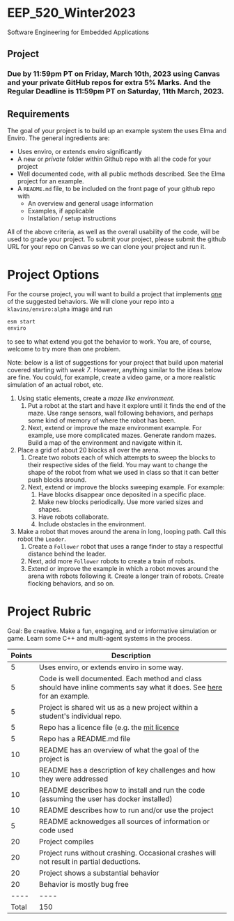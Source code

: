 # EEP_520_Winter2023

Software Engineering for Embedded Applications

## Project

### Due by 11:59pm PT on Friday, March 10th, 2023 using Canvas and your private GitHub repos for extra 5% Marks. And the Regular Deadline is 11:59pm PT on Saturday, 11th March, 2023.

## Requirements

The goal of your project is to build up an example system the uses Elma and Enviro. The general ingredients are:

- Uses enviro, or extends enviro significantly
- A new or _private_ folder within Github repo with all the code for your project
- Well documented code, with all public methods described. See the Elma project for an example.
- A `README.md` file, to be included on the front page of your github repo with
  - An overview and general usage information
  - Examples, if applicable
  - Installation / setup instructions

All of the above criteria, as well as the overall usability of the code, will be used to grade your project. To submit your project, please submit the github URL for your repo on Canvas so we can clone your project and run it.

# Project Options

For the course project, you will want to build a project that implements <u>one</u> of the suggested behaviors.
We will clone your repo into a `klavins/enviro:alpha` image and run

```bash
esm start
enviro
```

to see to what extend you got the behavior to work. You are, of course, welcome to try more than one problem.

Note: below is a list of suggestions for your project that build upon material covered starting with _week 7_. However, anything similar to the ideas below are fine. You could, for example, create a video game, or a more realistic simulation of an actual robot, etc.

1. Using static elements, create a _maze like environment_.
   1. Put a robot at the start and have it explore until it finds the end of the maze. Use range sensors, wall following behaviors, and perhaps some kind of memory of where the robot has been.
   2. Next, extend or improve the maze environment example. For example, use more complicated mazes. Generate random mazes. Build a map of the environment and navigate within it.
1. Place a grid of about 20 blocks all over the arena.
   1. Create two robots each of which attempts to sweep the blocks to their respective sides of the field. You may want to change the shape of the robot from what we used in class so that it can better push blocks around.
   2. Next, extend or improve the blocks sweeping example. For example:
      1. Have blocks disappear once deposited in a specific place.
      2. Make new blocks periodically. Use more varied sizes and shapes.
      3. Have robots collaborate.
      4. Include obstacles in the environment.
1. Make a robot that moves around the arena in long, looping path. Call this robot the `Leader`.
   1. Create a `Follower` robot that uses a range finder to stay a respectful distance behind the leader.
   2. Next, add more `Follower` robots to create a train of robots.
   3. Extend or improve the example in which a robot moves around the arena with robots following it. Create a longer train of robots. Create flocking behaviors, and so on.

# Project Rubric

Goal: Be creative. Make a fun, engaging, and or informative simulation or game. Learn some C++ and multi-agent systems in the process.


| Points | Description                                                                                                                                                 |
| ------ | ----------------------------------------------------------------------------------------------------------------------------------------------------------- |
| 5      | Uses enviro, or extends enviro in some way.                                                                                                                 |
| 5      | Code is well documented. Each method and class should have inline comments say what it does. See [here](https://github.com/klavinslab/elma) for an example. |
| 5      | Project is shared wit us as a new project within a student's individual repo.                                                                                                           |
| 5      | Repo has a licence file (e.g. the [mit licence](https://opensource.org/licenses/MIT)                                                                        |
| 5      | Repo has a README.md file                                                                                                                                   |
| 10     | README has an overview of what the goal of the project is                                                                                                   |
| 10     | README has a description of key challenges and how they were addressed                                                                                      |
| 10     | README describes how to install and run the code (assuming the user has docker installed)                                                                   |
| 10     | README describes how to run and/or use the project                                                                                                          |
| 5      | README acknowedges all sources of information or code used                                                                                                  |
| 20     | Project compiles                                                                                                                                            |
| 20     | Project runs without crashing. Occasional crashes will not result in partial deductions.                                                                    |
| 20     | Project shows a substantial behavior                                                                                                                        |
| 20     | Behavior is mostly bug free                                                                                                                                 |
| ----   | ----                                                                                                                                                        |
| Total  | 150                                                                                                                                                         |
